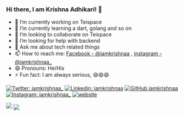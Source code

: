 ### Hi there, I am Krishna Adhikari! 👋

- 🔭 I’m currently working on Teispace
- 🌱 I’m currently learning a dart, golang and so on
- 👯 I’m looking to collaborate on Teispace
- 🤔 I’m looking for help with backend
- 💬 Ask me about tech related things
- 📫 How to reach me: [Facebook - @iamkrishnaa](https://www.facebook.com/iamkrishnaa) , [instagram - @iamkrishnaa_](https://www.instagram.com/iamkrishnaa_)
- 😄 Pronouns: He/His
- ⚡ Fun fact: I am always serious, 😄😄😄

[![Twitter: iamkrishnaa_](https://img.shields.io/twitter/follow/iamkrishnaa_?style=social)](https://twitter.com/iamkrishnaa_)
[![Linkedin: iamkrishnaa](https://img.shields.io/badge/-iamkrishnaa-blue?style=flat-square&logo=Linkedin&logoColor=white&link=https://www.linkedin.com/in/iamkrishnaa/)](https://www.linkedin.com/in/iamkrishnaa/)
[![GitHub iamkrishnaa](https://img.shields.io/github/followers/iamkrishnaa?label=follow&style=social)](https://github.com/iamkrishnaa)
[![Instagram: iamkrishnaa_](https://img.shields.io/badge/instagram-iamkrishnaa_-%23E4405F?style=flat-square&logo=instagram&logoColor=white&link=https://www.instagram.com/iamkrishnaa_/)](https://www.instagram.com/iamkrishnaa_/)
[![website](https://img.shields.io/badge/Website-KrishnaAdhikari-5cc6e0?style=flat-square&logo=google-chrome)](https://krishna-adhikari.com.np/)

<img src="https://github-readme-stats.vercel.app/api?username=iamkrishnaa&&show_icons=true&title_color=ffffff&icon_color=bb2acf&text_color=daf7dc&bg_color=191919">

<a href="https://github.com/iamkrishnaa">
  <img align="center" src="https://github-readme-stats.vercel.app/api/top-langs/?username=iamkrishnaa&theme=dark&hide_langs_below=1" />
</a>
